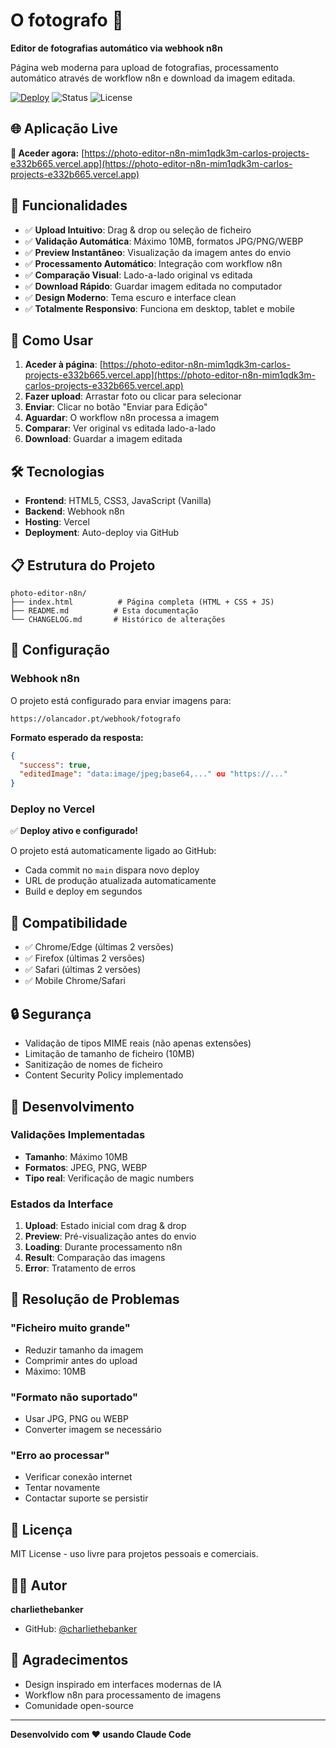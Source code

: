 # O fotografo 📸

**Editor de fotografias automático via webhook n8n**

Página web moderna para upload de fotografias, processamento automático através de workflow n8n e download da imagem editada.

[![Deploy](https://img.shields.io/badge/deploy-live-brightgreen.svg)](https://photo-editor-n8n-mim1qdk3m-carlos-projects-e332b665.vercel.app)
![Status](https://img.shields.io/badge/status-active-success.svg)
![License](https://img.shields.io/badge/license-MIT-blue.svg)

## 🌐 Aplicação Live

**🔗 Aceder agora:** [https://photo-editor-n8n-mim1qdk3m-carlos-projects-e332b665.vercel.app](https://photo-editor-n8n-mim1qdk3m-carlos-projects-e332b665.vercel.app)

## 🌟 Funcionalidades

- ✅ **Upload Intuitivo**: Drag & drop ou seleção de ficheiro
- ✅ **Validação Automática**: Máximo 10MB, formatos JPG/PNG/WEBP
- ✅ **Preview Instantâneo**: Visualização da imagem antes do envio
- ✅ **Processamento Automático**: Integração com workflow n8n
- ✅ **Comparação Visual**: Lado-a-lado original vs editada
- ✅ **Download Rápido**: Guardar imagem editada no computador
- ✅ **Design Moderno**: Tema escuro e interface clean
- ✅ **Totalmente Responsivo**: Funciona em desktop, tablet e mobile

## 🚀 Como Usar

1. **Aceder à página**: [https://photo-editor-n8n-mim1qdk3m-carlos-projects-e332b665.vercel.app](https://photo-editor-n8n-mim1qdk3m-carlos-projects-e332b665.vercel.app)
2. **Fazer upload**: Arrastar foto ou clicar para selecionar
3. **Enviar**: Clicar no botão "Enviar para Edição"
4. **Aguardar**: O workflow n8n processa a imagem
5. **Comparar**: Ver original vs editada lado-a-lado
6. **Download**: Guardar a imagem editada

## 🛠️ Tecnologias

- **Frontend**: HTML5, CSS3, JavaScript (Vanilla)
- **Backend**: Webhook n8n
- **Hosting**: Vercel
- **Deployment**: Auto-deploy via GitHub

## 📋 Estrutura do Projeto

```
photo-editor-n8n/
├── index.html          # Página completa (HTML + CSS + JS)
├── README.md          # Esta documentação
└── CHANGELOG.md       # Histórico de alterações
```

## 🔧 Configuração

### Webhook n8n

O projeto está configurado para enviar imagens para:
```
https://olancador.pt/webhook/fotografo
```

**Formato esperado da resposta:**
```json
{
  "success": true,
  "editedImage": "data:image/jpeg;base64,..." ou "https://..."
}
```

### Deploy no Vercel

✅ **Deploy ativo e configurado!**

O projeto está automaticamente ligado ao GitHub:
- Cada commit no `main` dispara novo deploy
- URL de produção atualizada automaticamente
- Build e deploy em segundos

## 📱 Compatibilidade

- ✅ Chrome/Edge (últimas 2 versões)
- ✅ Firefox (últimas 2 versões)
- ✅ Safari (últimas 2 versões)
- ✅ Mobile Chrome/Safari

## 🔒 Segurança

- Validação de tipos MIME reais (não apenas extensões)
- Limitação de tamanho de ficheiro (10MB)
- Sanitização de nomes de ficheiro
- Content Security Policy implementado

## 📝 Desenvolvimento

### Validações Implementadas

- **Tamanho**: Máximo 10MB
- **Formatos**: JPEG, PNG, WEBP
- **Tipo real**: Verificação de magic numbers

### Estados da Interface

1. **Upload**: Estado inicial com drag & drop
2. **Preview**: Pré-visualização antes do envio
3. **Loading**: Durante processamento n8n
4. **Result**: Comparação das imagens
5. **Error**: Tratamento de erros

## 🐛 Resolução de Problemas

### "Ficheiro muito grande"
- Reduzir tamanho da imagem
- Comprimir antes do upload
- Máximo: 10MB

### "Formato não suportado"
- Usar JPG, PNG ou WEBP
- Converter imagem se necessário

### "Erro ao processar"
- Verificar conexão internet
- Tentar novamente
- Contactar suporte se persistir

## 📄 Licença

MIT License - uso livre para projetos pessoais e comerciais.

## 👨‍💻 Autor

**charliethebanker**
- GitHub: [@charliethebanker](https://github.com/charliethebanker)

## 🙏 Agradecimentos

- Design inspirado em interfaces modernas de IA
- Workflow n8n para processamento de imagens
- Comunidade open-source

---

**Desenvolvido com ❤️ usando Claude Code**